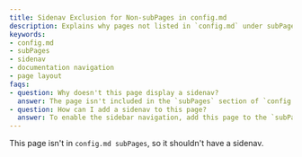 ```yaml
---
title: Sidenav Exclusion for Non-subPages in config.md
description: Explains why pages not listed in `config.md` under subPages do not display a sidebar navigation in documentation sites.
keywords:
- config.md
- subPages
- sidenav
- documentation navigation
- page layout
faqs:
- question: Why doesn't this page display a sidenav?
  answer: The page isn't included in the `subPages` section of `config.md`, so the sidebar navigation is omitted for this page.
- question: How can I add a sidenav to this page?
  answer: To enable the sidebar navigation, add this page to the `subPages` array in your `config.md` file and ensure its path is correctly referenced.
---
```

This page isn't in `config.md subPages`, so it shouldn't have a sidenav.